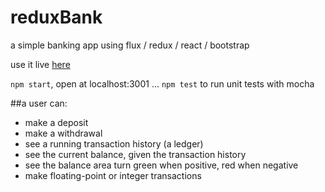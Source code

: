 # reduxBank
a simple banking app using flux / redux / react / bootstrap

use it live <a href='http://104.236.5.181:3001/' target=none>here</a>

`npm start`, open at localhost:3001 ...
`npm test` to run unit tests with mocha

##a user can:
- make a deposit
- make a withdrawal
- see a running transaction history (a ledger)
- see the current balance, given the transaction history
- see the balance area turn green when positive, red when negative
- make floating-point or integer transactions
